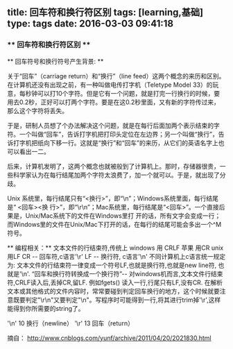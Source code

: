 title: 回车符和换行符区别
tags: [learning,基础]
type: tags
date: 2016-03-03 09:41:18
---
### ** 回车符和换行符区别 **
** 回车符号和换行符号产生背景: **
<p>关于“回车”（carriage return）和“换行”（line feed）这两个概念的来历和区别。在计算机还没有出现之前，有一种叫做电传打字机（Teletype Model 33）的玩意，每秒钟可以打10个字符。但是它有一个问题，就是打完一行换行的时候，要用去0.2秒，正好可以打两个字符。要是在这0.2秒里面，又有新的字符传过来，那么这个字符将丢失。</p><p>于是，研制人员想了个办法解决这个问题，就是在每行后面加两个表示结束的字符。一个叫做“回车”，告诉打字机把打印头定位在左边界；另一个叫做“换行”，告诉打字机把纸向下移一行。这就是“换行”和“回车”的来历，从它们的英语名字上也可以看出一二。</p><p>后来，计算机发明了，这两个概念也就被般到了计算机上。那时，存储器很贵，一些科学家认为在每行结尾加两个字符太浪费了，加一个就可以。于是，就出现了分歧。</p><p>Unix 系统里，每行结尾只有“<换行>”，即“\n”；Windows系统里面，每行结尾是“ <回车><换 行>”，即“\r\n”；Mac系统里，每行结尾是“<回车>”。一个直接后果是，Unix/Mac系统下的文件在Windows里打 开的话，所有文字会变成一行；而Windows里的文件在Unix/Mac下打开的话，在每行的结尾可能会多出一个^M符号。</p>
<!-- more -->
** 编程相关：**
文本文件的行结束符,传统上
windows 用 CRLF
苹果    用CR
unix 用LF
CR -- 回车符,c语言'\r'
LF -- 换行符, c语言'\n'
不同计算机上c语言统一规定为:
文本文件的行结束符一律变成一个符号LF,也就是换行符,也就是new line符, 也就是'\n'.
“回车和换行符转换成一个换行符”-- 对windows机而言,文本文件行结束符,CRLF读入后,丢掉CR,留LF.
例如fgets() 读入一行,行尾只有LF,没有CR.
在解析文本或其他格式的文件内容时，常常要碰到判定回车换行的地方，这个时候就要注意既要判定"\r\n"又要判定"\n"。写程序时可能得到一行,将其进行trim掉'\r',这样能得到你所需要的string了。

'\n' 10 换行（newline）
'\r' 13 回车（return）



摘自：
http://www.cnblogs.com/yunf/archive/2011/04/20/2021830.html